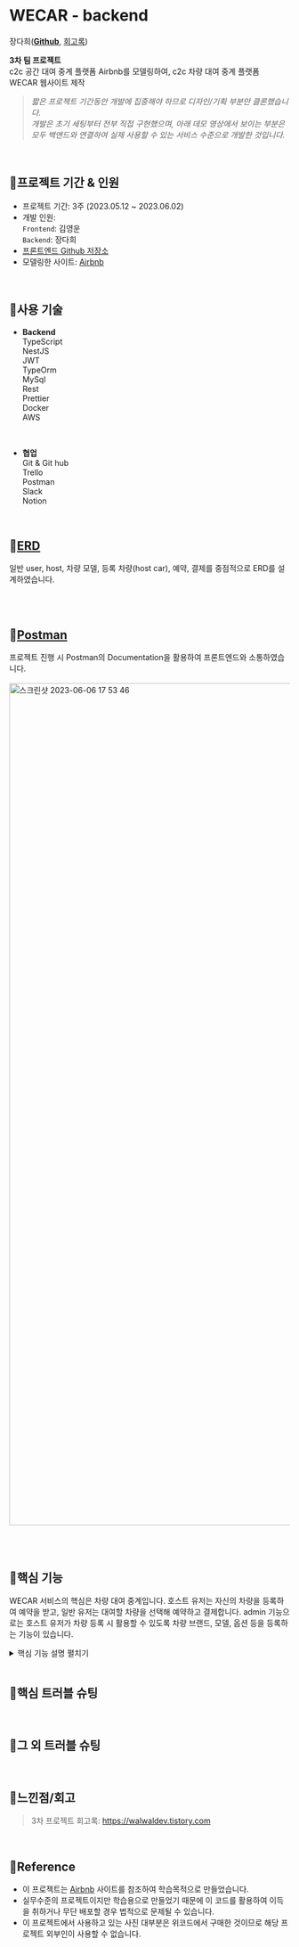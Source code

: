 # WECAR - backend
장다희([**Github**](https://github.com/walwald), [회고록](https://walwaldev.tistory.com))<br>

**3차 팀 프로젝트** <br>
c2c 공간 대여 중계 플랫폼 Airbnb를 모델링하여, c2c 차량 대여 중계 플랫폼 WECAR 웹사이트 제작<br>

> *짧은 프로젝트 기간동안 개발에 집중해야 하므로 디자인/기획 부분만 클론했습니다.<br>
개발은 초기 세팅부터 전부 직접 구현했으며, 아래 데모 영상에서 보이는 부분은 모두 백앤드와 연결하여 실제 사용할 수 있는 서비스 수준으로 개발한 것입니다.*
<br>

## 📍프로젝트 기간 & 인원
* 프로젝트 기간: 3주 (2023.05.12 ~ 2023.06.02)   
* 개발 인원:  
  `Frontend`: 김영운 <br>
  `Backend`: 장다희 <br>
* [프론트엔드 Github 저장소](https://github.com/)
* 모델링한 사이트: [Airbnb](https://www.airbnb.co.kr/)
<br>

## 📍사용 기술

* **Backend** <br>
TypeScript <br>
NestJS <br>
JWT <br>
TypeOrm <br>
MySql <br>
Rest <br>
Prettier <br>
Docker <br>
AWS <br>
<br>

* **협업** <br>
Git & Git hub <br>
Trello <br>
Postman <br>
Slack <br>
Notion <br>
<br>


 ## 📍[ERD](https://dbdiagram.io/d/645ca847dca9fb07c4e4dd14)
 일반 user, host, 차량 모델, 등록 차량(host car), 예약, 결제를 중점적으로 ERD를 설계하였습니다. <br><br>
 
<br>

 ## 📍[Postman](https://documenter.getpostman.com/view/26388948/2s93eeQUpz)
 프로젝트 진행 시 Postman의 Documentation을 활용하여 프론트엔드와 소통하였습니다. <br><br>
 <img width="1512" alt="스크린샷 2023-06-06 17 53 46" src="https://github.com/walwald/WECAR/assets/120387100/4f9d453e-83bd-482b-8332-4537be228fcb">

<br>

 <br>
 
 ## 📍핵심 기능
  WECAR 서비스의 핵심은 차량 대여 중계입니다.
  호스트 유저는 자신의 차량을 등록하여 예약을 받고, 일반 유저는 대여할 차량을 선택해 예약하고 결제합니다.
  admin 기능으로는 호스트 유저가 차량 등록 시 활용할 수 있도록 차량 브랜드, 모델, 옵션 등을 등록하는 기능이 있습니다.
  <details>
  <summary> 핵심 기능 설명 펼치기 </summary>
  <div markdown="1">
    1. 회원가입
    2. 로그인
    3. 차량/옵션 등록
    4. 호스트 차량 등록
    5. 호스트 차량 리스트 (필터/검색)
    6. 호스트 차량 상세 정보
    7. 예약
    8. 결제
    9. 상태 업데이트 scheduler
    10. log 기록 subscriber
    
  </div>
  </details>

<br>

 ## 📍핵심 트러블 슈팅
 
 <br>
 
 ## 📍그 외 트러블 슈팅

<br>

 ## 📍느낀점/회고
 > 3차 프로젝트 회고록: https://walwaldev.tistory.com
 <br>
 
 ## 📍Reference

- 이 프로젝트는 [Airbnb](https://www.airbnb.co.kr/) 사이트를 참조하여 학습목적으로 만들었습니다.
- 실무수준의 프로젝트이지만 학습용으로 만들었기 때문에 이 코드를 활용하여 이득을 취하거나 무단 배포할 경우 법적으로 문제될 수 있습니다.
- 이 프로젝트에서 사용하고 있는 사진 대부분은 위코드에서 구매한 것이므로 해당 프로젝트 외부인이 사용할 수 없습니다.
